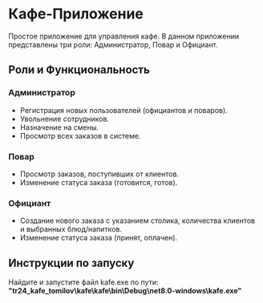 # Кафе-Приложение

Простое приложение для управления кафе. В данном приложении представлены три роли: Администратор, Повар и Официант.

## Роли и Функциональность

### Администратор

- Регистрация новых пользователей (официантов и поваров).
- Увольнение сотрудников.
- Назначение на смены.
- Просмотр всех заказов в системе.

### Повар

- Просмотр заказов, поступивших от клиентов.
- Изменение статуса заказа (готовится, готов).

### Официант

- Создание нового заказа с указанием столика, количества клиентов и выбранных блюд/напитков.
- Изменение статуса заказа (принят, оплачен).

## Инструкции по запуску

Найдите и запустите файл kafe.exe по пути: **"tr24_kafe_tomilov\kafe\kafe\bin\Debug\net8.0-windows\kafe.exe"**
